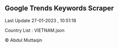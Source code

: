 

## Google Trends Keywords Scraper 
 
Last Update 27-01-2023 , 10:51:18

Country List :
VIETNAM.json



© Abdul Muttaqin 
